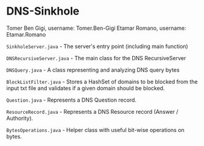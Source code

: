 # DNS-Sinkhole

Tomer Ben Gigi, username: Tomer.Ben-Gigi
Etamar Romano, username: Etamar.Romano

<code>SinkholeServer.java</code> - The server's entry point (including main function)

<code>DNSRecursiveServer.java</code> -  The main class for the DNS RecursiveServer

<code>DNSQuery.java</code> - A class representing and analyzing DNS query bytes

<code>BlockListFilter.java</code> - Stores a HashSet of domains to be blocked from the input txt file and validates if a given domain should be blocked.

<code>Question.java</code> - Represents a DNS Question record.

<code>ResourceRecord.java</code> - Represents a DNS Resource record (Answer / Authority).

<code>BytesOperations.java</code> - Helper class with useful bit-wise operations on bytes.











